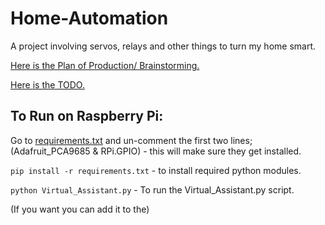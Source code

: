 # Home-Automation
A project involving servos, relays and other things to turn my home smart.

[Here is the Plan of Production/ Brainstorming.](Plan-Of-Production.md)

[Here is the TODO.](TODO)

## To Run on Raspberry Pi:

Go to [requirements.txt](requirements.txt) and un-comment the first two lines; (Adafruit_PCA9685 & RPi.GPIO) - this will make sure they get installed.

```pip install -r requirements.txt``` - to install required python modules.

```python Virtual_Assistant.py``` - To run the Virtual_Assistant.py script.

(If you want you can add it to the)